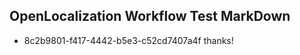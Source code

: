 ## OpenLocalization Workflow Test MarkDown
* 8c2b9801-f417-4442-b5e3-c52cd7407a4f thanks!

<!--HONumber=Jul16_HO4-->


